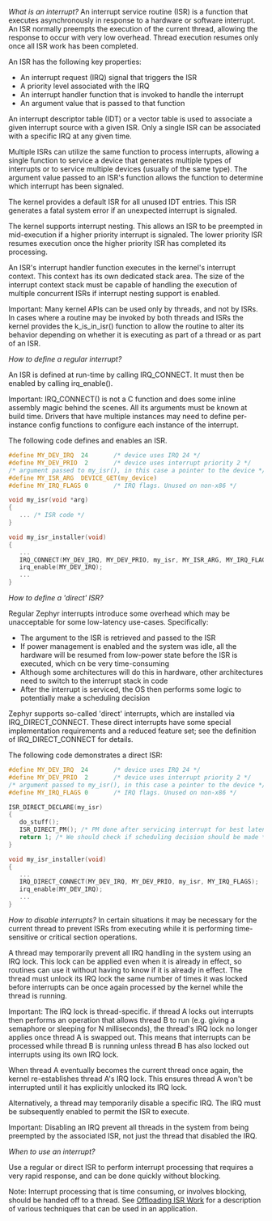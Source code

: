 *What is an interrupt?*
An interrupt service routine (ISR) is a function that executes asynchronously in response to a hardware or software interrupt. An ISR normally preempts the execution of the current thread, allowing the response to occur with very low overhead. Thread execution resumes only once all ISR work has been completed.

An ISR has the following key properties:
- An interrupt request (IRQ) signal that triggers the ISR
- A priority level associated with the IRQ
- An interrupt handler function that is invoked to handle the interrupt
- An argument value that is passed to that function

An interrupt descriptor table (IDT) or a vector table is used to associate a given interrupt source with a given ISR. Only a single ISR can be associated with a specific IRQ at any given time.

Multiple ISRs can utilize the same function to process interrupts, allowing a single function to service a device that generates multiple types of interrupts or to service multiple devices (usually of the same type). The argument value passed to an ISR's function allows the function to determine which interrupt has been signaled. 

The kernel provides a default ISR for all unused IDT entries. This ISR generates a fatal system error if an unexpected interrupt is signaled.

The kernel supports interrupt nesting. This allows an ISR to be preempted in mid-execution if a higher priority interrupt is signaled. The lower priority ISR resumes execution once the higher priority ISR has completed its processing.

An ISR's interrupt handler function executes in the kernel's interrupt context. This context has its own dedicated stack area. The size of the interrupt context stack must be capable of handling the execution of multiple concurrent ISRs if interrupt nesting support is enabled. 

Important: Many kernel APIs can be used only by threads, and not by ISRs. In cases where a routine may be invoked by both threads and ISRs the kernel provides the k_is_in_isr() function to allow the routine to alter its behavior depending on whether it is executing as part of a thread or as part of an ISR.

*How to define a regular interrupt?*

An ISR is defined at run-time by calling IRQ_CONNECT. It must then be enabled by calling irq_enable().

Important: IRQ_CONNECT() is not a C function and does some inline assembly magic behind the scenes. All its arguments must be known at build time. Drivers that have multiple instances may need to define per-instance config functions to configure each instance of the interrupt.

The following code defines and enables an ISR.

```c
#define MY_DEV_IRQ  24       /* device uses IRQ 24 */
#define MY_DEV_PRIO  2       /* device uses interrupt priority 2 */
/* argument passed to my_isr(), in this case a pointer to the device */
#define MY_ISR_ARG  DEVICE_GET(my_device)
#define MY_IRQ_FLAGS 0       /* IRQ flags. Unused on non-x86 */

void my_isr(void *arg)
{
   ... /* ISR code */
}

void my_isr_installer(void)
{
   ...
   IRQ_CONNECT(MY_DEV_IRQ, MY_DEV_PRIO, my_isr, MY_ISR_ARG, MY_IRQ_FLAGS);
   irq_enable(MY_DEV_IRQ);
   ...
}
```

*How to define a 'direct' ISR?*

Regular Zephyr interrupts introduce some overhead which may be unacceptable for some low-latency use-cases. Specifically:
- The argument to the ISR is retrieved and passed to the ISR
- If power management is enabled and the system was idle, all the hardware will be resumed from low-power state before the ISR is executed, which cn be very time-consuming
- Although some architectures will do this in hardware, other architectures need to switch to the interrupt stack in code
- After the interrupt is serviced, the OS then performs some logic to potentially make a scheduling decision

Zephyr supports so-called 'direct' interrupts, which are installed via IRQ_DIRECT_CONNECT. These direct interrupts have some special implementation requirements and a reduced feature set; see the definition of IRQ_DIRECT_CONNECT for details.

The following code demonstrates a direct ISR:
```c
#define MY_DEV_IRQ  24       /* device uses IRQ 24 */
#define MY_DEV_PRIO  2       /* device uses interrupt priority 2 */
/* argument passed to my_isr(), in this case a pointer to the device */
#define MY_IRQ_FLAGS 0       /* IRQ flags. Unused on non-x86 */

ISR_DIRECT_DECLARE(my_isr)
{
   do_stuff();
   ISR_DIRECT_PM(); /* PM done after servicing interrupt for best latency */
   return 1; /* We should check if scheduling decision should be made */
}

void my_isr_installer(void)
{
   ...
   IRQ_DIRECT_CONNECT(MY_DEV_IRQ, MY_DEV_PRIO, my_isr, MY_IRQ_FLAGS);
   irq_enable(MY_DEV_IRQ);
   ...
}
```

*How to disable interrupts?*
In certain situations it may be necessary for the current thread to prevent ISRs from executing while it is performing time-sensitive or critical section operations.

A thread may temporarily prevent all IRQ handling in the system using an IRQ lock. This lock can be applied even when it is already in effect, so routines can use it without having to know if it is already in effect. The thread must unlock its IRQ lock the same number of times it was locked before interrupts can be once again processed by the kernel while the thread is running.

Important: The IRQ lock is thread-specific. if thread A locks out interrupts then performs an operation that allows thread B to run (e.g. giving a semaphore or sleeping for N milliseconds), the thread's IRQ lock no longer applies once thread A is swapped out. This means that interrupts can be processed while thread B is running unless thread B has also locked out interrupts using its own IRQ lock. 

When thread A eventually becomes the current thread once again, the kernel re-establishes thread A's IRQ lock. This ensures thread A won't be interrupted until it has explicitly unlocked its IRQ lock.

Alternatively, a thread may temporarily disable a specific IRQ. The IRQ must be subsequently enabled to permit the ISR to execute.

Important: Disabling an IRQ prevent all threads in the system from being preempted by the associated ISR, not just the thread that disabled the IRQ.

*When to use an interrupt?*

Use a regular or direct ISR to perform interrupt processing that requires a very rapid response, and can be done quickly without blocking.

Note: Interrupt processing that is time consuming, or involves blocking, should be handed off to a thread. See [Offloading ISR Work](https://docs.zephyrproject.org/1.9.0/kernel/other/interrupts.html#offloading-isr-work) for a description of various techniques that can be used in an application.

